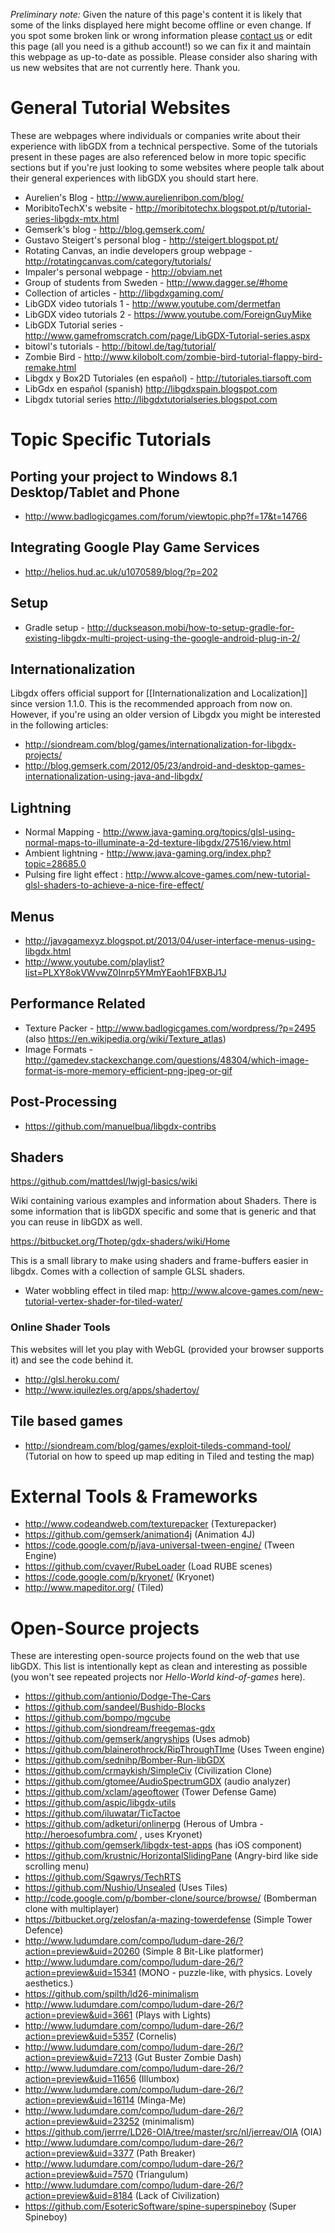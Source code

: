 *Preliminary note:* Given the nature of this page's content it is likely that some of the links displayed here might become offline or even change. If you spot some broken link or wrong information please [contact us](http://www.badlogicgames.com/wordpress/?page_id=2) or edit this page (all you need is a github account!) so we can fix it and maintain this webpage as up-to-date as possible. Please consider also sharing with us new websites that are not currently here. Thank you.


# General Tutorial Websites #

These are webpages where individuals or companies write about their experience with libGDX from a technical perspective. Some of the tutorials present in these pages are also referenced below in more topic specific sections but if you're just looking to some websites where people talk about their general experiences with libGDX you should start here.

 * Aurelien's Blog - http://www.aurelienribon.com/blog/
 * MoribitoTechX's website - http://moribitotechx.blogspot.pt/p/tutorial-series-libgdx-mtx.html
 * Gemserk's blog - http://blog.gemserk.com/
 * Gustavo Steigert's personal blog - http://steigert.blogspot.pt/
 * Rotating Canvas, an indie developers group webpage - http://rotatingcanvas.com/category/tutorials/
 * Impaler's personal webpage - http://obviam.net
 * Group of students from Sweden - http://www.dagger.se/#home
 * Collection of articles - http://libgdxgaming.com/
 * LibGDX video tutorials 1 - http://www.youtube.com/dermetfan
 * LibGDX video tutorials 2 - https://www.youtube.com/ForeignGuyMike
 * LibGDX Tutorial series - http://www.gamefromscratch.com/page/LibGDX-Tutorial-series.aspx
 * bitowl's tutorials - http://bitowl.de/tag/tutorial/
 * Zombie Bird - http://www.kilobolt.com/zombie-bird-tutorial-flappy-bird-remake.html
 * Libgdx y Box2D Tutoriales (en español) - http://tutoriales.tiarsoft.com
 * LibGdx en español (spanish) 
http://libgdxspain.blogspot.com
 * Libgdx tutorial series
http://libgdxtutorialseries.blogspot.com


# Topic Specific Tutorials #

## Porting your project to Windows 8.1 Desktop/Tablet and Phone ##

 * http://www.badlogicgames.com/forum/viewtopic.php?f=17&t=14766

## Integrating Google Play Game Services ##

 * http://helios.hud.ac.uk/u1070589/blog/?p=202

## Setup ##
 * Gradle setup - http://duckseason.mobi/how-to-setup-gradle-for-existing-libgdx-multi-project-using-the-google-android-plug-in-2/

## Internationalization ##
Libgdx offers official support for [[Internationalization and Localization]] since version 1.1.0. This is the recommended approach from now on. However, if you're using an older version of Libgdx you might be interested in the following articles:
 * http://siondream.com/blog/games/internationalization-for-libgdx-projects/
 * http://blog.gemserk.com/2012/05/23/android-and-desktop-games-internationalization-using-java-and-libgdx/

## Lightning ##

 * Normal Mapping - http://www.java-gaming.org/topics/glsl-using-normal-maps-to-illuminate-a-2d-texture-libgdx/27516/view.html
 * Ambient lightning - http://www.java-gaming.org/index.php?topic=28685.0
 * Pulsing fire light effect : http://www.alcove-games.com/new-tutorial-glsl-shaders-to-achieve-a-nice-fire-effect/

## Menus ##

 * http://javagamexyz.blogspot.pt/2013/04/user-interface-menus-using-libgdx.html
 * http://www.youtube.com/playlist?list=PLXY8okVWvwZ0Inrp5YMmYEaoh1FBXBJ1J


## Performance Related ##

 * Texture Packer - http://www.badlogicgames.com/wordpress/?p=2495 (also https://en.wikipedia.org/wiki/Texture_atlas)
 * Image Formats - http://gamedev.stackexchange.com/questions/48304/which-image-format-is-more-memory-efficient-png-jpeg-or-gif

## Post-Processing ##

 * https://github.com/manuelbua/libgdx-contribs

## Shaders ##

https://github.com/mattdesl/lwjgl-basics/wiki

 Wiki containing various examples and information about Shaders. There is some information that is libGDX specific and some that is generic and that you can reuse in libGDX as well.


https://bitbucket.org/Thotep/gdx-shaders/wiki/Home

 This is a small library to make using shaders and frame-buffers easier in libgdx. Comes with a collection of sample GLSL shaders.

* Water wobbling effect in tiled map: http://www.alcove-games.com/new-tutorial-vertex-shader-for-tiled-water/

### Online Shader Tools ###

This websites will let you play with WebGL (provided your browser supports it) and see the code behind it.

 * http://glsl.heroku.com/
 * http://www.iquilezles.org/apps/shadertoy/

## Tile based games ##

 * http://siondream.com/blog/games/exploit-tileds-command-tool/ (Tutorial on how to speed up map editing in Tiled and testing the map)


# External Tools & Frameworks #


 * http://www.codeandweb.com/texturepacker (Texturepacker)
 * https://github.com/gemserk/animation4j (Animation 4J)
 * https://code.google.com/p/java-universal-tween-engine/ (Tween Engine)
 * https://github.com/cvayer/RubeLoader (Load RUBE scenes)
 * https://code.google.com/p/kryonet/ (Kryonet)
 * http://www.mapeditor.org/ (Tiled)


# Open-Source projects #

These are interesting open-source projects found on the web that use libGDX. This list is intentionally kept as clean and interesting as possible (you won't see repeated projects nor _Hello-World kind-of-games_ here).


 * https://github.com/antionio/Dodge-The-Cars
 * https://github.com/sandeel/Bushido-Blocks
 * https://github.com/bompo/mgcube
 * https://github.com/siondream/freegemas-gdx
 * https://github.com/gemserk/angryships (Uses admob)
 * https://github.com/blainerothrock/RipThroughTIme (Uses Tween engine)
 * https://github.com/sednihp/Bomber-Run-libGDX
 * https://github.com/crmaykish/SimpleCiv (Civilization Clone)
 * https://github.com/gtomee/AudioSpectrumGDX (audio analyzer)
 * https://github.com/xclam/ageoftower (Tower Defense Game)
 * https://github.com/aspic/libgdx-utils
 * https://github.com/iluwatar/TicTactoe
 * https://github.com/adketuri/onlinerpg (Herous of Umbra - http://heroesofumbra.com/ , uses Kryonet)
 * https://github.com/gemserk/libgdx-test-apps (has iOS component)
 * https://github.com/krustnic/HorizontalSlidingPane (Angry-bird like side scrolling menu)
 * https://github.com/Sgawrys/TechRTS
 * https://github.com/Nushio/Unsealed (Uses Tiles)
 * http://code.google.com/p/bomber-clone/source/browse/ (Bomberman clone with multiplayer)
 * https://bitbucket.org/zelosfan/a-mazing-towerdefense (Simple Tower Defence)
 * http://www.ludumdare.com/compo/ludum-dare-26/?action=preview&uid=20260 (Simple 8 Bit-Like platformer)
 * http://www.ludumdare.com/compo/ludum-dare-26/?action=preview&uid=15341 (MONO - puzzle-like, with physics. Lovely aesthetics.)
 * https://github.com/spilth/ld26-minimalism
 * http://www.ludumdare.com/compo/ludum-dare-26/?action=preview&uid=3661 (Plays with Lights)
 * http://www.ludumdare.com/compo/ludum-dare-26/?action=preview&uid=5357 (Cornelis)
 * http://www.ludumdare.com/compo/ludum-dare-26/?action=preview&uid=7213 (Gut Buster Zombie Dash)
 * http://www.ludumdare.com/compo/ludum-dare-26/?action=preview&uid=11656 (Illumbox)
 * http://www.ludumdare.com/compo/ludum-dare-26/?action=preview&uid=16114 (Minga-Me)
 * http://www.ludumdare.com/compo/ludum-dare-26/?action=preview&uid=23252 (minimalism)
 * https://github.com/jerrre/LD26-OIA/tree/master/src/nl/jerreav/OIA (OIA)
 * http://www.ludumdare.com/compo/ludum-dare-26/?action=preview&uid=3377 (Path Breaker)
 * http://www.ludumdare.com/compo/ludum-dare-26/?action=preview&uid=7570 (Triangulum)
 * http://www.ludumdare.com/compo/ludum-dare-26/?action=preview&uid=8184 (Lack of Civilization)
 * https://github.com/EsotericSoftware/spine-superspineboy (Super Spineboy)